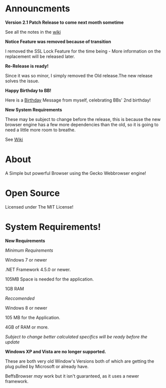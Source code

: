 # Announcments

**Version 2.1 Patch Release to come next month sometime**

See all the notes in the [wiki](https://github.com/jdc20181/BeffsBrowser/wiki/Version-2.1.0-Patch-Release-Coming-Soon!)

**Notice Feature was removed because of transition**

I removed the SSL Lock Feature for the time being - More information on the replacement will be released later. 

**Re-Release is ready!**

Since it was so minor, I simply removed the Old release.The new release solves the issue. 

**Happy Birthday to BB!**

Here is a [Birthday](https://jdc20181.github.io/BeffsBrowser/Birthday.html) Message from myself, celebrating BBs' 2nd birthday!


**New System Requirements**

These may be subject to change before the release, this is because the new browser engine has a few more dependencies than the old, so it is going to need a little more room to breathe.

See [Wiki](https://github.com/jdc20181/BeffsBrowser/wiki/System-Requirements)


# About

A Simple but powerful Browser using the Gecko Webbrowser engine!


# Open Source
Licensed under The MIT License!
 
# System Requirements!

**New Requirements**

*Minimum Requirements*

Windows 7 or newer

.NET Framework 4.5.0 or newer. 


105MB Space is needed for the application.

1GB RAM 

*Reccomended*

Windows 8 or newer

105 MB for the Application.

4GB of RAM or more.

*Subject to change better calculated specifics will be ready before the update*

**Windows XP and Vista are no longer supported.**

These are both very old Window's Versions both of which are getting the plug pulled by Microsoft or already have. 

BeffsBrowser *may* work but it isn't guaranteed, as it uses a newer framework. 
